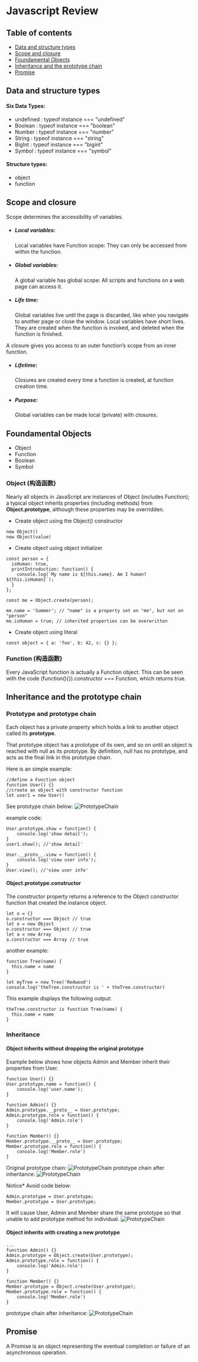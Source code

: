 # Javascript Review
## Table of contents
  - [Data and structure types](#dataandstructure)
  - [Scope and closure](#scopeandclosure) 
  - [Foundamental Objects](#FoundamentalObjects)
  - [Inheritance and the prototype chain](#prototype)
  - [Promise](#promise) 

## Data and structure types
#### Six Data Types:
* undefined : typeof instance === "undefined"
* Boolean : typeof instance === "boolean"
* Number : typeof instance === "number"
* String : typeof instance === "string"
* BigInt : typeof instance === "bigint"
* Symbol : typeof instance === "symbol"
#### Structure types:
 * object
 * function
 
## Scope and closure
Scope determines the accessibility of variables.
* ##### Local variables:
    Local variables have Function scope: They can only be accessed from within the function.
* ##### Global variables:
    A global variable has global scope: All scripts and functions on a web page can access it. 
* ##### Life time:
    Global variables live until the page is discarded, like when you navigate to another page or close the window.
    Local variables have short lives. They are created when the function is invoked, and deleted when the function is finished.

A closure gives you access to an outer function’s scope from an inner function. 
* ##### Lifetime: 
    Closures are created every time a function is created, at function creation time.
* ##### Purpose:
    Global variables can be made local (private) with closures.

## Foundamental Objects 
* Object
* Function
* Boolean
* Symbol

### Object (构造函数)
Nearly all objects in JavaScript are instances of Object (includes Function); a typical object inherits properties (including methods) from **Object.prototype**, although these properties may be overridden.
* Create object using the Object() constructor

```
new Object()
new Object(value)
```
* Create object using object initializer 
```
const person = {
  isHuman: true,
  printIntroduction: function() {
    console.log(`My name is ${this.name}. Am I human? ${this.isHuman}`);
  }
};

const me = Object.create(person);

me.name = 'Summer'; // "name" is a property set on "me", but not on "person"
me.isHuman = true; // inherited properties can be overwritten
```
* Create object using literal
```
const object = { a: 'foo', b: 42, c: {} };
```
### Function (构造函数)
Every JavaScript function is actually a Function object. This can be seen with the code (function(){}).constructor === Function, which returns true.     

## Inheritance and the prototype chain
### Prototype and prototype chain
Each object has a private property which holds a link to another object called its **prototype**.

That prototype object has a prototype of its own, and so on until an object is reached with null as its prototype. By definition, null has no prototype, and acts as the final link in this prototype chain.

Here is an simple example:
```
//define a Function object
function User() {} 
//create an object with constructor function
let user1 = new User()  
``` 
See prototype chain below:
![PrototypeChain](/assets/images/prototypechainexample.jpg)

example code: 
```
User.prototype.show = function() {
    console.log('show detail');
}
user1.show(); //'show detail'

User.__proto__.view = function() {
    console.log('view user info');
}
User.view(); //'view user info'
``` 
  
#### Object.prototype.constructor
The constructor property returns a reference to the Object constructor function that created the instance object.
```
let o = {}
o.constructor === Object // true
let o = new Object
o.constructor === Object // true
let a = new Array
a.constructor === Array // true
```
another example:
```
function Tree(name) {
  this.name = name
}

let myTree = new Tree('Redwood')
console.log('theTree.constructor is ' + theTree.constructor)
``` 
This example displays the following output:
```
theTree.constructor is function Tree(name) {
  this.name = name
}
```

### Inheritance
#### Object inherits without dropping the original prototype   
Example below shows how objects Admin and Member inherit their properties from User.

```
function User() {}
User.prototype.name = function() {
    console.log('user.name');
} 

function Admin() {}
Admin.prototype.__proto__ = User.prototype;
Admin.prototype.role = function() {
    console.log('Admin.role')
} 

function Member() {}
Member.prototype.__proto__ = User.prototype;
Member.prototype.role = function() {
    console.log('Member.role')
} 
``` 
Original prototype chain:
![PrototypeChain](/assets/images/prototypechainoriginal.jpg)
prototype chain after inheritance:
![PrototypeChain](/assets/images/prototypechainafter.jpg)

Notice* Avoid code below:
```
Admin.prototype = User.prototype;
Member.prototype = User.prototype;
```
It will cause User, Admin and Member share the same prototype so that unable to add prototype method for individual.
![PrototypeChain](/assets/images/prototypechainavoid.jpg)

#### Object inherits with creating a new prototype
```
...
function Admin() {}
Admin.prototype = Object.create(User.prototype);
Admin.prototype.role = function() {
    console.log('Admin.role')
} 

function Member() {}
Member.prototype = Object.create(User.prototype);
Member.prototype.role = function() {
    console.log('Member.role')
} 
``` 
prototype chain after inheritance:
![PrototypeChain](/assets/images/prototypechaincreate.jpg)

## Promise
A Promise is an object representing the eventual completion or failure of an asynchronous operation.
